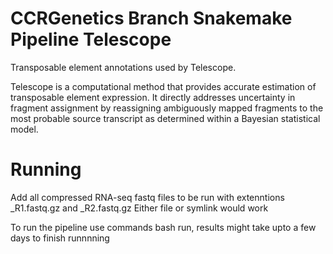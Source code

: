 # CCRGenetics Branch Snakemake Pipeline Telescope

Transposable element annotations used by Telescope.

Telescope is a computational method that provides accurate estimation of transposable element expression. 
It directly addresses uncertainty in fragment assignment by reassigning ambiguously mapped fragments to 
the most probable source transcript as determined within a Bayesian statistical model.


# Running 

Add all compressed RNA-seq fastq files to be run with extenntions _R1.fastq.gz and _R2.fastq.gz 
Either file or symlink would work 

To run the pipeline use commands bash run, results might take upto a few days to finish runnnning 
